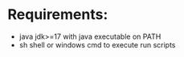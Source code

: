 # Requirements:
- java jdk>=17 with java executable on PATH
- sh shell or windows cmd to execute run scripts
